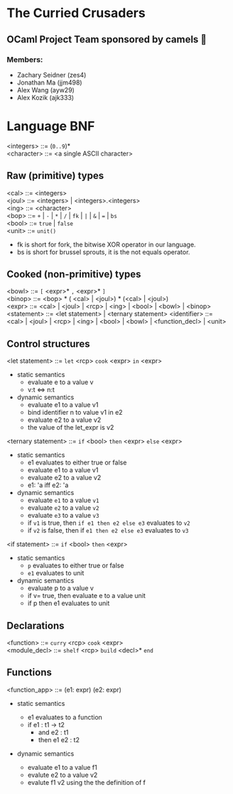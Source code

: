 # The Curried Crusaders

## OCaml Project Team sponsored by camels 🐫

### Members:

- Zachary Seidner (zes4)
- Jonathan Ma (jjm498)
- Alex Wang (ayw29)
- Alex Kozik (ajk333)

# Language BNF

\<integers> ::= (`0..9`)\* \
\<character> ::= \<a single ASCII character>

## Raw (primitive) types

\<cal> ::= \<integers> \
\<joul> ::= \<integers> | \<integers>.\<integers> \
\<ing> ::= \<character\> \
\<bop> ::= `+` | `-` | `*` | `/` | `fk` | `|` | `&` | `=` | `bs` \
\<bool> ::= `true` | `false` \
\<unit> ::= `unit()`

- fk is short for fork, the bitwise XOR operator in our language.
- bs is short for brussel sprouts, it is the not equals operator.

## Cooked (non-primitive) types

\<bowl> ::= `[` \<expr>\* `,` \<expr>* `]` \
\<binop> ::= \<bop> $*$ ( \<cal> | \<joul>) $*$ (\<cal> | \<joul>) \
\<expr> ::= \<cal> | \<joul> | \<rcp> | \<ing> | \<bool> | \<bowl> | \<binop> \
\<statement> ::= \<let statement> | \<ternary statement>
\<identifier> ::= \<cal> | \<joul> | \<rcp> | \<ing> | \<bool> | \<bowl> | \<function_decl> | \<unit>

## Control structures

\<let statement> ::= `let` \<rcp> `cook` \<expr> `in` \<expr>

- static semantics
  - evaluate e to a value v
  - v:t $\iff$ n:t
- dynamic semantics
  - evaluate e1 to a value v1
  - bind identifier n to value v1 in e2
  - evaluate e2 to a value v2
  - the value of the let_expr is v2

\<ternary statement> ::= `if` \<bool> `then` \<expr> `else` \<expr>

- static semantics
  - e1 evaluates to either true or false
  - evaluate e1 to a value v1
  - evaluate e2 to a value v2
  - e1: 'a iff e2: 'a
- dynamic semantics
  - evaluate `e1` to a value `v1`
  - evaluate `e2` to a value `v2`
  - evaluate `e3` to a value `v3`
  - if `v1` is true, then `if e1 then e2 else e3` evaluates to `v2`
  - if `v2` is false, then if `e1 then e2 else e3` evaluates to `v3`

\<if statement> ::= `if` \<bool> `then` \<expr>

- static semantics
  - `p` evaluates to either true or false
  - `e1` evaluates to unit
- dynamic semantics
  - evaluate p to a value v
  - if v= true, then evaluate e to a value unit
  - if p then e1 evaluates to unit

## Declarations

\<function> ::= `curry` \<rcp> `cook` \<expr> \
\<module_decl> ::= `shelf` \<rcp> `build` \<decl>\* `end`

## Functions
\<function_app> ::= (e1: expr) (e2: expr)

- static semantics
  - e1 evaluates to a function
  - if e1 : t1 -> t2
    - and e2 : t1
    - then e1 e2 : t2

- dynamic semantics
  - evaluate e1 to a value f1
  - evalute e2 to a value v2
  - evalute f1 v2 using the the definition of f